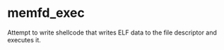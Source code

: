 # memfd_exec
Attempt to write shellcode that writes ELF data to the file descriptor and executes it.
